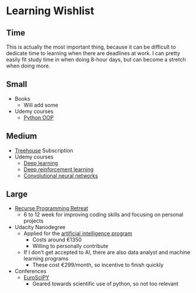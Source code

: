 # Learning Wishlist

## Time
This is actually the most important thing, because it can be difficult to dedicate time to learning when there are deadlines at work. I can pretty easily fit study time in when doing 8-hour days, but can become a stretch when doing more.

## Small
- Books
    + Will add some
- Udemy courses
    +  [Python OOP](https://www.udemy.com/python-beyond-the-basics-object-oriented-programming)

## Medium
- [Treehouse](https://teamtreehouse.com/) Subscription
- Udemy courses
    + [Deep learning](https://www.udemy.com/data-science-deep-learning-in-python/)
    + [Deep reinforcement learning](https://www.udemy.com/deep-reinforcement-learning-in-python/)
    + [Convolutional neural networks](https://www.udemy.com/deep-learning-convolutional-neural-networks-theano-tensorflow/)

## Large
- [Recurse Programming Retreat](https://www.recurse.com/)
    + 6 to 12 week for improving coding skills and focusing on personal projects
- Udacity Nanodegree
    + Applied for the [artificial intelligence program](https://www.udacity.com/ai)
        * Costs around €1350
        * Willing to personally contribute
    + If I don't get accepted to AI, there are also data analyst and machine learning programs
        * These cost €299/month, so incentive to finish quickly
- Conferences
    + [EuroSciPY](https://www.euroscipy.org/2017/#registration)
        * Geared towards scientific use of python, so not too relevant
